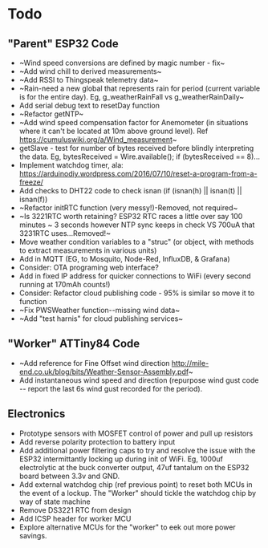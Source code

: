 # Todo

## "Parent" ESP32 Code

* ~Wind speed conversions are defined by magic number - fix~
* ~Add wind chill to derived measurements~
* ~Add RSSI to Thingspeak telemetry data~
* ~Rain-need a new global that represents rain for period (current variable is for the entire day). Eg, g_weatherRainFall vs g_weatherRainDaily~
* Add serial debug text to resetDay function
* ~Refactor getNTP~
* ~Add wind speed compensation factor for Anemometer (in situations where it can't be located at 10m above ground level). Ref https://cumuluswiki.org/a/Wind_measurement~
* getSlave - test for number of bytes received before blindly interpreting the data. Eg, bytesReceived = Wire.available(); if (bytesReceived == 8)...
* Implement watchdog timer, ala: https://arduinodiy.wordpress.com/2016/07/10/reset-a-program-from-a-freeze/
* Add checks to DHT22 code to check isnan (if (isnan(h) || isnan(t) || isnan(f))
* ~Refactor initRTC function (very messy!)-Removed, not required~
* ~Is 3221RTC worth retaining? ESP32 RTC races a little over say 100 minutes ~ 3 seconds however NTP sync keeps in check VS 700uA that 3231RTC uses...Removed!~
* Move weather condition variables to a "struc" (or object, with methods to extract measurements in various units)
* Add in MQTT (EG, to Mosquito, Node-Red, InfluxDB, & Grafana)
* Consider: OTA programing web interface?
* Add in fixed IP address for quicker connections to WiFi (every second running at 170mAh counts!)
* Consider: Refactor cloud publishing code - 95% is similar so move it to function
* ~Fix PWSWeather function--missing wind data~
* ~Add "test harnis" for cloud publishing services~

## "Worker" ATTiny84 Code

* ~Add reference for Fine Offset wind direction http://mile-end.co.uk/blog/bits/Weather-Sensor-Assembly.pdf~
* Add instantaneous wind speed and direction (repurpose wind gust code -- report the last 6s wind gust recorded for the period).

## Electronics

* Prototype sensors with MOSFET control of power and pull up resistors
* Add reverse polarity protection to battery input
* Add additional power filtering caps to try and resolve the issue with the ESP32 intermittantly locking up during init of WiFi. Eg, 1000uf electrolytic at the buck converter output, 47uf tantalum on the ESP32 board between 3.3v and GND.
* Add external watchdog chip (ref previous point) to reset both MCUs in the event of a lockup. The "Worker" should tickle the watchdog chip by way of state machine
* Remove DS3221 RTC from design
* Add ICSP header for worker MCU
* Explore alternative MCUs for the "worker" to eek out more power savings.

